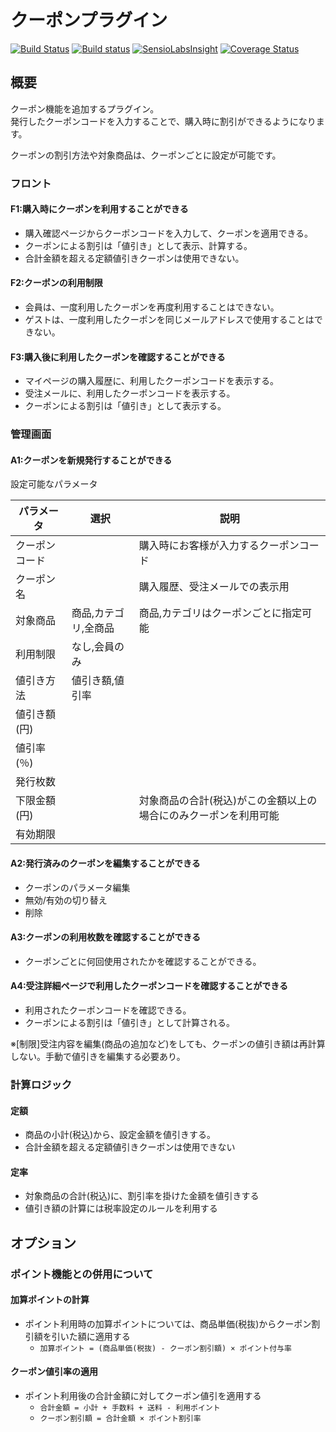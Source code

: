 # クーポンプラグイン

[![Build Status](https://travis-ci.org/EC-CUBE/coupon-plugin.svg?branch=master)](https://travis-ci.org/EC-CUBE/coupon-plugin)
[![Build status](https://ci.appveyor.com/api/projects/status/4xwbry5np5t0n856/branch/master?svg=true)](https://ci.appveyor.com/project/ECCUBE/coupon-plugin-yo1an/branch/master)
[![SensioLabsInsight](https://insight.sensiolabs.com/projects/70da7277-1540-46a5-9990-e86ca0aaa85d/mini.png)](https://insight.sensiolabs.com/projects/70da7277-1540-46a5-9990-e86ca0aaa85d)
[![Coverage Status](https://coveralls.io/repos/github/EC-CUBE/coupon-plugin/badge.svg)](https://coveralls.io/github/EC-CUBE/coupon-plugin)

## 概要

クーポン機能を追加するプラグイン。  
発行したクーポンコードを入力することで、購入時に割引ができるようになります。  
  
クーポンの割引方法や対象商品は、クーポンごとに設定が可能です。  

### フロント

#### F1:購入時にクーポンを利用することができる
- 購入確認ページからクーポンコードを入力して、クーポンを適用できる。
- クーポンによる割引は「値引き」として表示、計算する。
- 合計金額を超える定額値引きクーポンは使用できない。

#### F2:クーポンの利用制限
- 会員は、一度利用したクーポンを再度利用することはできない。
- ゲストは、一度利用したクーポンを同じメールアドレスで使用することはできない。

#### F3:購入後に利用したクーポンを確認することができる
- マイページの購入履歴に、利用したクーポンコードを表示する。
- 受注メールに、利用したクーポンコードを表示する。
- クーポンによる割引は「値引き」として表示する。

### 管理画面

#### A1:クーポンを新規発行することができる
設定可能なパラメータ

| パラメータ     | 選択                 | 説明                                                             |
|----------------|----------------------|------------------------------------------------------------------|
| クーポンコード |                      | 購入時にお客様が入力するクーポンコード                           |
| クーポン名     |                      | 購入履歴、受注メールでの表示用                                   |
| 対象商品       | 商品,カテゴリ,全商品 | 商品,カテゴリはクーポンごとに指定可能                            |
| 利用制限       | なし,会員のみ        |                                                                  |
| 値引き方法     | 値引き額,値引率      |                                                                  |
| 値引き額(円)   |                      |                                                                  |
| 値引率(％)     |                      |                                                                  |
| 発行枚数       |                      |                                                                  |
| 下限金額(円)   |                      | 対象商品の合計(税込)がこの金額以上の場合にのみクーポンを利用可能 |
| 有効期限       |                      |                                                                  |

#### A2:発行済みのクーポンを編集することができる
- クーポンのパラメータ編集
- 無効/有効の切り替え
- 削除

#### A3:クーポンの利用枚数を確認することができる
- クーポンごとに何回使用されたかを確認することができる。

#### A4:受注詳細ページで利用したクーポンコードを確認することができる
- 利用されたクーポンコードを確認できる。
- クーポンによる割引は「値引き」として計算される。

※[制限]受注内容を編集(商品の追加など)をしても、クーポンの値引き額は再計算しない。手動で値引きを編集する必要あり。

### 計算ロジック

#### 定額
- 商品の小計(税込)から、設定金額を値引きする。
- 合計金額を超える定額値引きクーポンは使用できない

#### 定率
- 対象商品の合計(税込)に、割引率を掛けた金額を値引きする
- 値引き額の計算には税率設定のルールを利用する

## オプション

### ポイント機能との併用について

#### 加算ポイントの計算
- ポイント利用時の加算ポイントについては、商品単価(税抜)からクーポン割引額を引いた額に適用する
	- `加算ポイント = (商品単価(税抜) - クーポン割引額) × ポイント付与率`

#### クーポン値引率の適用
- ポイント利用後の合計金額に対してクーポン値引を適用する
	- `合計金額 = 小計 + 手数料 + 送料 - 利用ポイント`
	- `クーポン割引額 = 合計金額 × ポイント割引率`
